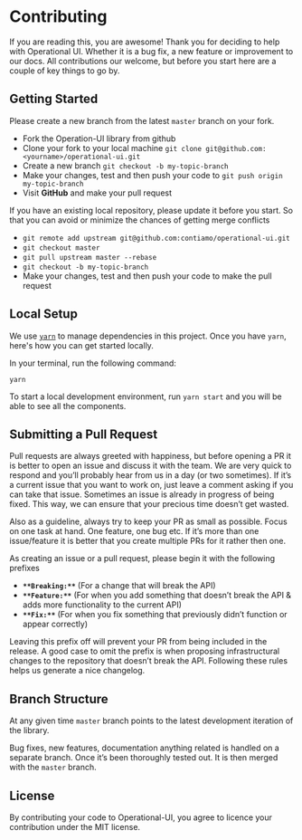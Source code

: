 # Contributing

If you are reading this, you are awesome! Thank you for deciding to help with Operational UI. Whether it is a bug fix, a new feature or improvement to our docs. All contributions our welcome, but before you start here are a couple of key things to go by.

## Getting Started

Please create a new branch from the latest `master` branch on your fork.

- Fork the Operation-UI library from github
- Clone your fork to your local machine `git clone git@github.com:<yourname>/operational-ui.git`
- Create a new branch `git checkout -b my-topic-branch`
- Make your changes, test and then push your code to `git push origin my-topic-branch`
- Visit **GitHub** and make your pull request

If you have an existing local repository, please update it before you start. So that you can avoid or minimize the chances of getting merge conflicts

- `git remote add upstream git@github.com:contiamo/operational-ui.git`
- `git checkout master`
- `git pull upstream master --rebase`
- `git checkout -b my-topic-branch`
- Make your changes, test and then push your code to make the pull request

## Local Setup

We use [`yarn`](https://yarnpkg.com/) to manage dependencies in this project. Once you have `yarn`, here's how you can get started locally.

In your terminal, run the following command:

`yarn`

To start a local development environment, run `yarn start` and you will be able to see all the components.

## Submitting a Pull Request

Pull requests are always greeted with happiness, but before opening a PR it is better to open an issue and discuss it with the team. We are very quick to respond and you’ll probably hear from us in a day (or two sometimes). If it’s a current issue that you want to work on, just leave a comment asking if you can take that issue. Sometimes an issue is already in progress of being fixed. This way, we can ensure that your precious time doesn’t get wasted.

Also as a guideline, always try to keep your PR as small as possible. Focus on one task at hand. One feature, one bug etc. If it’s more than one issue/feature it is better that you create multiple PRs for it rather then one.

As creating an issue or a pull request, please begin it with the following prefixes

- **`**Breaking:**`** (For a change that will break the API)
- **`**Feature:**`** (For when you add something that doesn’t break the API & adds more functionality to the current API)
- **`**Fix:**`** (For when you fix something that previously didn’t function or appear correctly)

Leaving this prefix off will prevent your PR from being included in the release. A good case to omit the prefix is when proposing infrastructural changes to the repository that doesn’t break the API. Following these rules helps us generate a nice changelog.

## Branch Structure

At any given time `master` branch points to the latest development iteration of the library.

Bug fixes, new features, documentation anything related is handled on a separate branch. Once it’s been thoroughly tested out. It is then merged with the `master` branch.

## License

By contributing your code to Operational-UI, you agree to licence your contribution under the MIT license.
